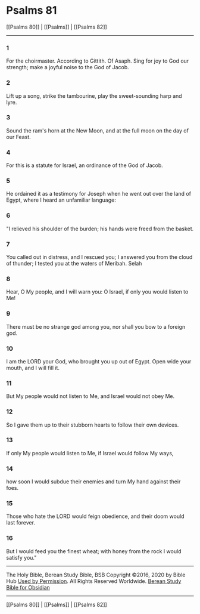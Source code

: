 # Psalms 81

[[Psalms 80]] | [[Psalms]] | [[Psalms 82]]

---

### 1
For the choirmaster. According to Gittith. Of Asaph. Sing for joy to God our strength; make a joyful noise to the God of Jacob.

### 2
Lift up a song, strike the tambourine, play the sweet-sounding harp and lyre.

### 3
Sound the ram's horn at the New Moon, and at the full moon on the day of our Feast.

### 4
For this is a statute for Israel, an ordinance of the God of Jacob.

### 5
He ordained it as a testimony for Joseph when he went out over the land of Egypt, where I heard an unfamiliar language:

### 6
"I relieved his shoulder of the burden; his hands were freed from the basket.

### 7
You called out in distress, and I rescued you; I answered you from the cloud of thunder; I tested you at the waters of Meribah. Selah

### 8
Hear, O My people, and I will warn you: O Israel, if only you would listen to Me!

### 9
There must be no strange god among you, nor shall you bow to a foreign god.

### 10
I am the LORD your God, who brought you up out of Egypt. Open wide your mouth, and I will fill it.

### 11
But My people would not listen to Me, and Israel would not obey Me.

### 12
So I gave them up to their stubborn hearts to follow their own devices.

### 13
If only My people would listen to Me, if Israel would follow My ways,

### 14
how soon I would subdue their enemies and turn My hand against their foes.

### 15
Those who hate the LORD would feign obedience, and their doom would last forever.

### 16
But I would feed you the finest wheat; with honey from the rock I would satisfy you."

---

The Holy Bible, Berean Study Bible, BSB
Copyright ©2016, 2020 by Bible Hub
[Used by Permission](https://berean.bible/terms.htm). All Rights Reserved Worldwide.
[Berean Study Bible for Obsidian](https://github.com/gapmiss/berean-study-bible-for-obsidian)

---

[[Psalms 80]] | [[Psalms]] | [[Psalms 82]]

